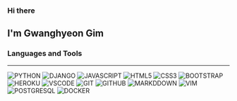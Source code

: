 ### Hi there

## I'm Gwanghyeon Gim

### Languages and Tools
---
![PYTHON](https://img.shields.io/badge/Python-3776AB?style=for-the-badge&logo=python&logoColor=white) ![DJANGO](https://img.shields.io/badge/django-092E20?style=for-the-badge&logo=django&logoColor=white) ![JAVASCRIPT](https://img.shields.io/badge/javascript-F7DF1E?style=for-the-badge&logo=javascript&logoColor=black) ![HTML5](https://img.shields.io/badge/HTML5-E34F26?style=for-the-badge&logo=html5&logoColor=white) ![CSS3](https://img.shields.io/badge/CSS3-1572B6?style=for-the-badge&logo=css3&logoColor=white) ![BOOTSTRAP](https://img.shields.io/badge/Bootstrap-7952B3?style=for-the-badge&logo=bootstrap&logoColor=white) ![HEROKU](https://img.shields.io/badge/Heroku-430098?style=for-the-badge&logo=heroku&logoColor=white) ![VSCODE](https://img.shields.io/badge/visual_studio_code-007ACC?style=for-the-badge&logo=visual-studio-code&logoColor=white) ![GIT](https://img.shields.io/badge/git-F05032?style=for-the-badge&logo=git&logoColor=white) ![GITHUB](https://img.shields.io/badge/github-181717?style=for-the-badge&logo=github&logoColor=white) ![MARKDDOWN](https://img.shields.io/badge/markdown-000000?style=for-the-badge&logo=markdown&logoColor=white) ![VIM](https://img.shields.io/badge/vim-019733?style=for-the-badge&logo=vim&logoColor=white) ![POSTGRESQL](https://img.shields.io/badge/postgresql-336791?style=for-the-badge&logo=postgresql&logoColor=white) ![DOCKER](https://img.shields.io/badge/docker-2496ED?style=for-the-badge&logo=docker&logoColor=white)


<!-- ### Where I learn coding
-----
![DOCKER](https://img.shields.io/badge/-0A0A23?style=for-the-badge&logo=freecodecamp&logoColor=white) -->


<!-- ### Github Stats
[![Github stats](https://github-readme-stats-harryghgim.vercel.app/api?username=harryghgim&show_icons=true&hide=stars&theme=dark)](https://github.com/anuraghazra/github-readme-stats) -->

<!-- [![Top Langs](https://github-readme-stats-harryghgim.vercel.app/api/top-langs/?username=harryghgim&layout=compact&theme=dark)](https://github.com/anuraghazra/github-readme-stats) -->

<!-- Stats will be available from April -->
<!-- [![Wakatime stats](https://github-readme-stats-harryghgim.vercel.app/api/wakatime?username=harryghgim)](https://github.com/anuraghazra/github-readme-stats) -->

 <!-- ![visitors](https://visitor-badge.glitch.me/badge?page_id=harryghgim.visitor-badge) -->
